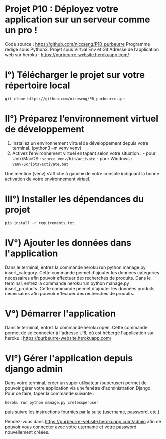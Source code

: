 # Projet P10 : Déployez votre application sur un serveur comme un pro !

Code source : https://github.com/nicoseng/P10_purbeurre
Programme rédigé sous Python3. Projet sous Virtual Env et Git 
Adresse de l’application web sur heroku : https://purbeurre-website.herokuapp.com/

# I°) Télécharger le projet sur votre répertoire local

```
git clone https://github.com/nicoseng/P8_purbeurre.git
```

# II°) Préparez l’environnement virtuel de développement

1.  Installez un environnement virtuel de développement depuis votre terminal. (python3 –m venv venv) ;
2.  Activez l’environnement virtuel en tapant selon votre situation :
		- pour Unix/MacOS :  `source venv/bin/activate`
		- pour Windows : `venv\Scripts\activate.bat`

Une mention (venv) s’affiche à gauche de votre console indiquant la bonne activation de votre environnement virtuel.

# III°) Installer les dépendances du projet

```
pip install -r requirements.txt
```
# IV°) Ajouter les données dans l'application

Dans le terminal, entrez la commande heroku run python manage.py insert_category. 
Cette commande permet d'ajouter les données catégories nécessaires afin pouvoir effectuer des recherches de produits.
Dans le terminal, entrez la commande heroku run python manage.py insert_products. 
Cette commande permet d'ajouter les données produits nécessaires afin pouvoir effectuer des recherches de produits.


# V°) Démarrer l'application

Dans le terminal, entrez la commande heroku open. Cette commande permet de se connecter à l'adresse URL où est hébergé l'application sur heroku : https://purbeurre-website.herokuapp.com/

# VI°) Gérer l'application depuis django admin

Dans votre terminal, créer un super utilisateur (superuser) permet de pouvoir gérer votre application via une fenêtre d'administration Django. Pour ce faire, taper la commande suivante :
```
heroku run python manage.py cretesuperuser
```
puis suivre les instructions fournies par la suite (username, password, etc.) 

Rendez-vous dans https://purbeurre-website.herokuapp.com/admin afin de pouvoir vous connecter avec votre username et votre password nouvellement créées.